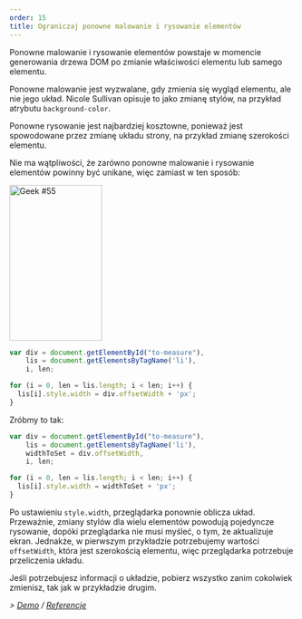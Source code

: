 ```yaml
---
order: 15
title: Ograniczaj ponowne malowanie i rysowanie elementów
---
```


Ponowne malowanie i rysowanie elementów powstaje w momencie generowania drzewa DOM po zmianie właściwości elementu lub samego elementu.

Ponowne malowanie jest wyzwalane, gdy zmienia się wygląd elementu, ale nie jego układ. Nicole Sullivan opisuje to jako zmianę stylów, na przykład atrybutu `background-color`.

Ponowne rysowanie jest najbardziej kosztowne, ponieważ jest spowodowane przez zmianę układu strony, na przykład zmianę szerokości elementu.

Nie ma wątpliwości, że zarówno ponowne malowanie i rysowanie elementów powinny być unikane, więc zamiast w ten sposób:

<div class="img-right">
  <img id="geek-55" class="icos-geek" src="http://browserdiet.com/en/assets/img/55.png" alt="Geek #55" width="163" height="275" />
</div>

```js
var div = document.getElementById("to-measure"),
    lis = document.getElementsByTagName('li'),
    i, len;

for (i = 0, len = lis.length; i < len; i++) {
  lis[i].style.width = div.offsetWidth + 'px';
}
```

Zróbmy to tak:

```js
var div = document.getElementById("to-measure"),
    lis = document.getElementsByTagName('li'),
    widthToSet = div.offsetWidth,
    i, len;

for (i = 0, len = lis.length; i < len; i++) {
  lis[i].style.width = widthToSet + 'px';
}
```

Po ustawieniu `style.width`, przeglądarka ponownie oblicza układ. Przeważnie, zmiany stylów dla wielu elementów powodują pojedyncze rysowanie, dopóki przeglądarka nie musi myśleć, o tym, że aktualizuje ekran. Jednakże, w pierwszym przykładzie potrzebujemy wartości `offsetWidth`, która jest szerokością elementu, więc przeglądarka potrzebuje przeliczenia układu.

Jeśli potrzebujesz informacji o układzie, pobierz wszystko zanim cokolwiek zmienisz, tak jak w przykładzie drugim.

*> [Demo](http://jsbin.com/aqavin/2/quiet) / [Referencje](https://github.com/zenorocha/browser-diet/wiki/References#minimize-repaints-and-reflows)*

